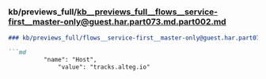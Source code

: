 ### kb/previews_full/kb__previews_full__flows__service-first__master-only@guest.har.part073.md.part002.md

```md
### kb/previews_full/flows__service-first__master-only@guest.har.part073.md (part 002)

```md
          "name": "Host",
              "value": "tracks.alteg.io"
```

```

```
